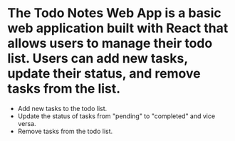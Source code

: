 # The Todo Notes Web App is a basic web application built with React that allows users to manage their todo list. Users can add new tasks, update their status, and remove tasks from the list.

- Add new tasks to the todo list.
- Update the status of tasks from "pending" to "completed" and vice versa.
- Remove tasks from the todo list.
